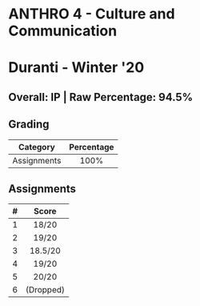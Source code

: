 # ANTHRO 4 - Culture and Communication

# Duranti - Winter '20

## Overall: IP | Raw Percentage: 94.5%

## Grading

| Category | Percentage |
|:---:|:---:|
| Assignments | 100% |

## Assignments

| # | Score |
|:---|:---:|
| 1 | 18/20 |
| 2 | 19/20 |
| 3 | 18.5/20 |
| 4 | 19/20 |
| 5 | 20/20 |
| 6 | (Dropped) |
